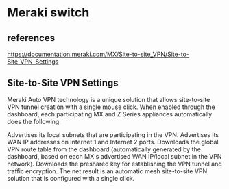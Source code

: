 # Meraki switch

## references

<https://documentation.meraki.com/MX/Site-to-site_VPN/Site-to-Site_VPN_Settings>

## Site-to-Site VPN Settings

Meraki Auto VPN technology is a unique solution that allows site-to-site VPN tunnel creation with a single mouse click. When enabled through the dashboard, each participating MX and Z Series appliances automatically does the following:

Advertises its local subnets that are participating in the VPN.
Advertises its WAN IP addresses on Internet 1 and Internet 2 ports.
Downloads the global VPN route table from the dashboard (automatically generated by the dashboard, based on each MX's advertised WAN IP/local subnet in the VPN network).
Downloads the preshared key for establishing the VPN tunnel and traffic encryption.
The net result is an automatic mesh site-to-site VPN solution that is configured with a single click.
